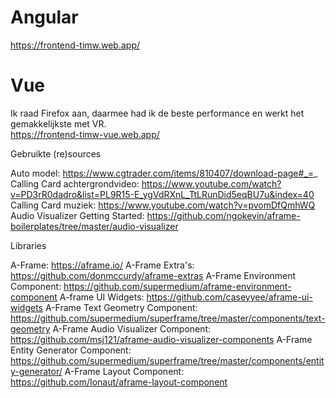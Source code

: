 # Angular
https://frontend-timw.web.app/

# Vue
Ik raad Firefox aan, daarmee had ik de beste performance en werkt het gemakkelijkste met VR.  
https://frontend-timw-vue.web.app/  

Gebruikte (re)sources

Auto model: https://www.cgtrader.com/items/810407/download-page#_=_  
Calling Card achtergrondvideo: https://www.youtube.com/watch?v=PD3rR0dadro&list=PL9R15-E_ygVdRXnL_TtLRunDid5eqBU7u&index=40
Calling Card muziek: https://www.youtube.com/watch?v=pvomDfQmhWQ
Audio Visualizer Getting Started: https://github.com/ngokevin/aframe-boilerplates/tree/master/audio-visualizer

Libraries  

A-Frame: https://aframe.io/
A-Frame Extra's: https://github.com/donmccurdy/aframe-extras
A-Frame Environment Component: https://github.com/supermedium/aframe-environment-component
A-frame UI Widgets: https://github.com/caseyyee/aframe-ui-widgets
A-Frame Text Geometry Component: https://github.com/supermedium/superframe/tree/master/components/text-geometry
A-Frame Audio Visualizer Component: https://github.com/msj121/aframe-audio-visualizer-components
A-Frame Entity Generator Component: https://github.com/supermedium/superframe/tree/master/components/entity-generator/
A-Frame Layout Component: https://github.com/Ionaut/aframe-layout-component
